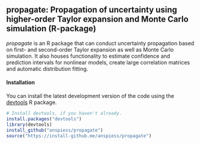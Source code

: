 ## propagate: Propagation of uncertainty using higher-order Taylor expansion and Monte Carlo simulation (R-package)

*propagate* is an R package that can conduct uncertainty propagation based on first- and second-order Taylor expansion as well as Monte Carlo simulation. It also houses functionality to estimate confidence and prediction intervals for nonlinear models, create large correlation matrices and automatic distribution fitting.

#### Installation
You can install the latest development version of the code using the [devtools](https://cran.r-project.org/package=devtools) R package.

```R
# Install devtools, if you haven't already.
install.packages("devtools")
library(devtools)
install_github("anspiess/propagate")
source("https://install-github.me/anspiess/propagate")
```